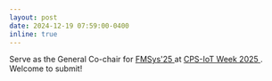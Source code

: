```yaml
---
layout: post
date: 2024-12-19 07:59:00-0400
inline: true
---
```

Serve as the General Co-chair for <a href="https://fmsys-org.github.io/2025/index.html" target="_blank" rel="noopener noreferrer"> FMSys'25 </a> at <a href="https://cps-iot-week2025.ics.uci.edu/" target="_blank" rel="noopener noreferrer"> CPS-IoT Week 2025 </a>. Welcome to submit!
